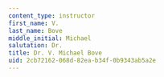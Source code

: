 ```yaml
---
content_type: instructor
first_name: V.
last_name: Bove
middle_initial: Michael
salutation: Dr.
title: Dr. V. Michael Bove
uid: 2cb72162-068d-82ea-b34f-0b9343ab5a2e
---
```

